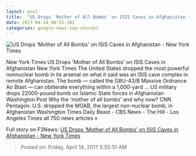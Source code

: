 ```yaml
---
layout: post
title:  "US Drops 'Mother of All Bombs' on ISIS Caves in Afghanistan - New York Times"
date: 2017-04-14 00:55:10Z
categories: google-news-top-stories
---
```


![US Drops 'Mother of All Bombs' on ISIS Caves in Afghanistan - New York Times](https://static01.nyt.com/images/2017/04/14/world/14bomb/14bomb-facebookJumbo.jpg)

New York Times US Drops 'Mother of All Bombs' on ISIS Caves in Afghanistan New York Times The United States dropped the most powerful nonnuclear bomb in its arsenal on what it said was an ISIS cave complex in remote Afghanistan. The bomb — called the GBU-43/B Massive Ordnance Air Blast — can obliterate everything within a 1,000-yard ... US military drops 22000-pound bomb on Islamic State forces in Afghanistan Washington Post Why the 'mother of all bombs' and why now? CNN Pentagon: U.S. dropped the MOAB, the largest non-nuclear bomb, in Afghanistan Washington Times Daily Beast - CBS News - The Hill - Los Angeles Times all 750 news articles »


Full story on F3News: [US Drops 'Mother of All Bombs' on ISIS Caves in Afghanistan - New York Times](http://www.f3nws.com/n/MeayQE)

> Posted on: Friday, April 14, 2017 5:55:10 AM
